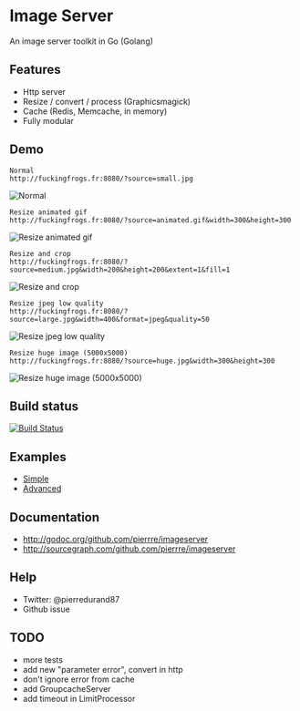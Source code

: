 # Image Server
An image server toolkit in Go (Golang)

## Features
- Http server
- Resize / convert / process (Graphicsmagick)
- Cache (Redis, Memcache, in memory)
- Fully modular

## Demo
```
Normal
http://fuckingfrogs.fr:8080/?source=small.jpg
```
![Normal](http://fuckingfrogs.fr:8080/?source=small.jpg)

```
Resize animated gif
http://fuckingfrogs.fr:8080/?source=animated.gif&width=300&height=300
```
![Resize animated gif](http://fuckingfrogs.fr:8080/?source=animated.gif&width=300&height=300)

```
Resize and crop
http://fuckingfrogs.fr:8080/?source=medium.jpg&width=200&height=200&extent=1&fill=1
```
![Resize and crop](http://fuckingfrogs.fr:8080/?source=medium.jpg&width=200&height=200&extent=1&fill=1)

```
Resize jpeg low quality
http://fuckingfrogs.fr:8080/?source=large.jpg&width=400&format=jpeg&quality=50
```
![Resize jpeg low quality](http://fuckingfrogs.fr:8080/?source=large.jpg&width=400&format=jpeg&quality=50)

```
Resize huge image (5000x5000)
http://fuckingfrogs.fr:8080/?source=huge.jpg&width=300&height=300
```
![Resize huge image (5000x5000)](http://fuckingfrogs.fr:8080/?source=huge.jpg&width=300&height=300)

## Build status
[![Build Status](https://travis-ci.org/pierrre/imageserver.png?branch=master)](https://travis-ci.org/pierrre/imageserver)

## Examples
- [Simple](https://github.com/pierrre/imageserver/blob/master/_examples/simple/simple.go)
- [Advanced](https://github.com/pierrre/imageserver/blob/master/_examples/advanced/advanced.go)

## Documentation
- http://godoc.org/github.com/pierrre/imageserver
- http://sourcegraph.com/github.com/pierrre/imageserver

## Help
- Twitter: @pierredurand87
- Github issue

## TODO
- more tests
- add new "parameter error", convert in http
- don't ignore error from cache
- add GroupcacheServer
- add timeout in LimitProcessor
